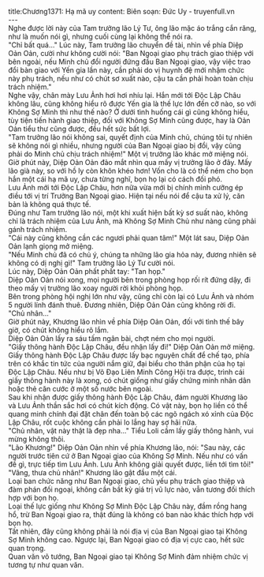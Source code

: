 title:Chương1371: Hạ mã uy
content:
Biên soạn: Đức Uy - truyenfull.vn<br>---<br>Nghe được lời này của Tam trưởng lão Lý Tư, ông lão mặc áo trắng cắn răng, như là muốn nói gì, nhưng cuối cùng lại không thể nói ra.<br>"Chỉ bất quá..." Lúc này, Tam trưởng lão chuyển đề tài, nhìn về phía Diệp Oản Oản, cười như không cười nói: "Ban Ngoại giao phụ trách giao thiệp với bên ngoài, nếu Minh chủ đổi người đứng đầu Ban Ngoại giao, vậy việc trao đổi bàn giao với Yến gia lần này, cần phải do vị huynh đệ mới nhậm chức này phụ trách, nếu như có chút sơ xuất nào, cậu ta cần phải hoàn toàn chịu trách nhiệm."<br>Nghe vậy, chân mày Lưu Ảnh hơi hơi nhíu lại. Hắn mới tới Độc Lập Châu không lâu, cũng không hiểu rõ được Yến gia là thế lực lớn đến cỡ nào, so với Không Sợ Minh thì như thế nào? Ở dưới tình huống cái gì cũng không hiểu, tùy tiện tiến hành giao thiệp, đối với Không Sợ Minh cũng được, hay là Oản Oản tiểu thư cũng được, đều hết sức bất lợi.<br>"Tam trưởng lão nói không sai, quyết định của Minh chủ, chúng tôi tự nhiên sẽ không nói gì nhiều, nhưng người của Ban Ngoại giao bị đổi, vậy cũng phải do Minh chủ chịu trách nhiệm!" Một vị trưởng lão khác mở miệng nói.<br>Giờ phút này, Diệp Oản Oản đảo mắt nhìn qua mấy vị trưởng lão ở đây. Mấy lão già này, so với hồ ly còn khôn khéo hơn! Vốn cho là có thể ném cho bọn hắn một cái hạ mã uy, chưa từng nghĩ, bọn họ lại có cách đối phó.<br>Lưu Ảnh mới tới Độc Lập Châu, hơn nữa vừa mới bị chính mình cưỡng ép điều tới vị trí Trưởng Ban Ngoại giao. Hiện tại nếu nói để cậu ta xử lý, căn bản là không quá thực tế.<br>Đúng như Tam trưởng lão nói, một khi xuất hiện bất kỳ sơ suất nào, không chỉ là trách nhiệm của Lưu Ảnh, mà Không Sợ Minh Chủ như nàng cũng phải gánh trách nhiệm.<br>"Cái này cũng không cần các ngươi phải quan tâm!" Một lát sau, Diệp Oản Oản lạnh giọng mở miệng.<br>"Nếu Minh chủ đã có chủ ý, chúng ta những lão gia hỏa này, đương nhiên sẽ không có dị nghị gì!" Tam trưởng lão Lý Tư cười nói.<br>Lúc này, Diệp Oản Oản phất phất tay: "Tan họp."<br>Diệp Oản Oản nói xong, mọi người bên trong phòng họp rối rít đứng dậy, đi theo mấy vị trưởng lão xoay người rời khỏi phòng họp.<br>Bên trong phòng hội nghị lớn như vậy, cũng chỉ còn lại có Lưu Ảnh và nhóm 5 người lính đánh thuê. Đương nhiên, Diệp Oản Oản cũng không rời đi.<br>"Chủ nhân..."<br>Giờ phút này, Khương lão nhìn về phía Diệp Oản Oản, đối với tình thế bây giờ, có chút không hiểu rõ lắm.<br>Diệp Oản Oản lấy ra sáu tấm ngân bài, chợt ném cho mọi người.<br>"Giấy thông hành Độc Lập Châu, đều nhận lấy đi!" Diệp Oản Oản mở miệng.<br>Giấy thông hành Độc Lập Châu được lấy bạc nguyên chất để chế tạo, phía trên có khắc tin tức của người nắm giữ, đại biểu cho thân phận của họ tại Độc Lập Châu. Nếu như bị Võ Đạo Liên Minh Công Hội tra được, trình cái giấy thông hành này là xong, có chút giống như giấy chứng minh nhân dân hoặc thẻ căn cước ở một số nước bên ngoài.<br>Sau khi nhận được giấy thông hành Độc Lập Châu, đám người Khương lão và Lưu Ảnh thần sắc hơi có chút kích động. Có vật này, bọn họ liền có thể quang minh chính đại đặt chân đến toàn bộ các ngõ ngách xó xỉnh của Độc Lập Châu, rốt cuộc không cần phải lo lắng hay sợ hãi nữa.<br>"Chủ nhân, vật này thật là đẹp nha..." Tiểu Loli cầm lấy giấy thông hành, vui mừng không thôi.<br>"Lão Khương!" Diệp Oản Oản nhìn về phía Khương lão, nói: "Sau này, các người trước tiên cứ ở Ban Ngoại giao của Không Sợ Minh. Nếu như có vấn đề gì, trực tiếp tìm Lưu Ảnh. Lưu Ảnh không giải quyết được, liền tới tìm tôi!"<br>"Vâng, thưa chủ nhân!" Khương lão gật đầu một cái.<br>Loại ban chức năng như Ban Ngoại giao, chủ yếu phụ trách giao thiệp và đàm phán đối ngoại, không cần bất kỳ giá trị vũ lực nào, vẫn tương đối thích hợp với bọn họ.<br>Loại thế lực giống như Không Sợ Minh Độc Lập Châu này, đầm rồng hang hổ, trừ Ban Ngoại giao ra, thật đúng là không có ban nào khác thích hợp với bọn họ.<br>Tất nhiên, đây cũng không phải là nói địa vị của Ban Ngoại giao tại Không Sợ Minh không cao. Ngược lại, Ban Ngoại giao có địa vị cực cao, hết sức quan trọng.<br>Quan văn võ tướng, Ban Ngoại giao tại Không Sợ Minh đảm nhiệm chức vị tương tự như quan văn.
